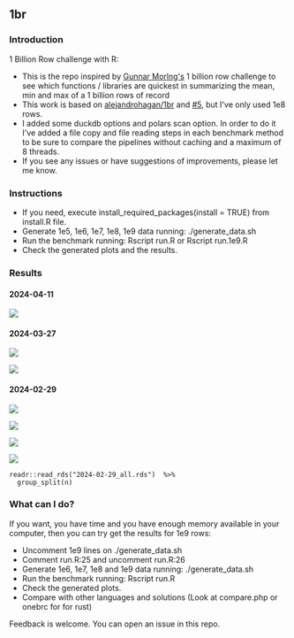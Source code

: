 ## 1br

### Introduction

1 Billion Row challenge with R:

-   This is the repo inspired by [Gunnar Morlng's](https://www.morling.dev/blog/one-billion-row-challenge/) 1 billion row challenge to see which functions / libraries are quickest in summarizing the mean, min and max of a 1 billion rows of record
-   This work is based on [alejandrohagan/1br](https://github.com/alejandrohagan/1br) and [#5](https://github.com/alejandrohagan/1br/issues/5), but I've only used 1e8 rows.
-   I added some duckdb options and polars scan option. In order to do it I've added a file copy and file reading steps in each benchmark method to be sure to compare the pipelines without caching and a maximum of 8 threads.
-   If you see any issues or have suggestions of improvements, please let me know.

### Instructions

-   If you need, execute install_required_packages(install = TRUE) from install.R file.
-   Generate 1e5, 1e6, 1e7, 1e8, 1e9 data running: ./generate_data.sh
-   Run the benchmark running: Rscript run.R or Rscript run.1e9.R
-   Check the generated plots and the results.

### Results

#### 2024-04-11

![](2024-04-11_1e9_rows.png)

#### 2024-03-27

![](2024-03-27_1e9_rows.png)

![](2024-03-27_all_rows.png)

#### 2024-02-29

![](2024-02-29_1e6_rows.png)

![](2024-02-29_1e7_rows.png)

![](2024-02-29_1e8_rows.png)

![](2024-02-29_all_rows.png)

```         
readr::read_rds("2024-02-29_all.rds")  %>% 
  group_split(n)
```

### What can I do?

If you want, you have time and you have enough memory available in your computer, then you can try get the results for 1e9 rows:

-   Uncomment 1e9 lines on ./generate_data.sh
-   Comment run.R:25 and uncomment run.R:26
-   Generate 1e6, 1e7, 1e8 and 1e9 data running: ./generate_data.sh
-   Run the benchmark running: Rscript run.R
-   Check the generated plots.
-   Compare with other languages and solutions (Look at compare.php or onebrc for for rust)

Feedback is welcome. You can open an issue in this repo.
